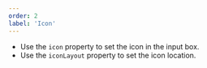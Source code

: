```yaml
---
order: 2
label: 'Icon'
---
```


- Use the `icon` property to set the icon in the input box.
- Use the `iconLayout` property to set the icon location.
